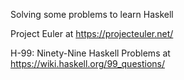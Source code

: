 Solving some problems to learn Haskell

Project Euler at https://projecteuler.net/

H-99: Ninety-Nine Haskell Problems at https://wiki.haskell.org/99_questions/ 
